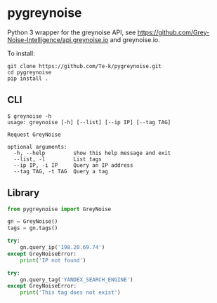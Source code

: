# pygreynoise

Python 3 wrapper for the greynoise API, see https://github.com/Grey-Noise-Intelligence/api.greynoise.io and greynoise.io.

To install:
```
git clone https://github.com/Te-k/pygreynoise.git
cd pygreynoise
pip install .
```

## CLI

```
$ greynoise -h
usage: greynoise [-h] [--list] [--ip IP] [--tag TAG]

Request GreyNoise

optional arguments:
  -h, --help         show this help message and exit
  --list, -l         List tags
  --ip IP, -i IP     Query an IP address
  --tag TAG, -t TAG  Query a tag
```

## Library

```python
from pygreynoise import GreyNoise

gn = GreyNoise()
tags = gn.tags()

try:
    gn.query_ip('198.20.69.74')
except GreyNoiseError:
    print('IP not found')

try:
    gn.query_tag('YANDEX_SEARCH_ENGINE')
except GreyNoiseError:
    print('This tag does not exist')
```

